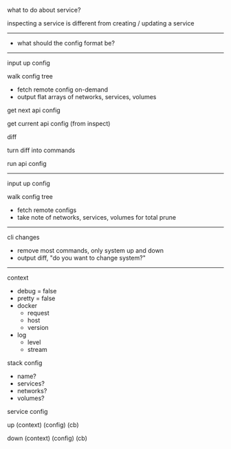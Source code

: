 what to do about service?

inspecting a service is different from creating / updating a service

---

* what should the config format be?

---

input up config

walk config tree

* fetch remote config on-demand
* output flat arrays of networks, services, volumes

get next api config

get current api config (from inspect)

diff

turn diff into commands

run api config

---

input up config

walk config tree

* fetch remote configs
* take note of networks, services, volumes for total prune

---

cli changes

* remove most commands, only system up and down
* output diff, "do you want to change system?"

---

context

* debug = false
* pretty = false
* docker
  * request
  * host
  * version
* log
  * level
  * stream

stack config

* name?
* services?
* networks?
* volumes?

service config

up (context) (config) (cb)

down (context) (config) (cb)
